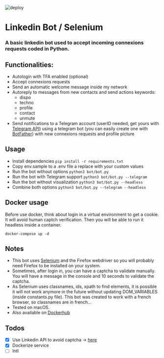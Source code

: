 ![deploy](https://github.com/busshi/linkedin_bot/actions/workflows/build.yml/badge.svg)

# Linkedin Bot / Selenium

### A basic linkedin bot used to accept incoming connexions requests coded in Python.

## Functionalities:

- Autologin with TFA enabled (optional)
- Accept connexions requests
- Send an automatic welcome message inside my network
- Autoreply to messages from new contacts and send actions keywords:
  - dispo
  - techno
  - profile
  - contact
  - unmute
- Send notifications to a Telegram account (userID needed, get yours with [Telegram API](https://core.telegram.org/bots/api#getting-updates)) using a telegram bot (you can easily create one with [BotFather](https://telegram.me/BotFather)) with new connexions requests and profile picture

## Usage

- Install dependencies `pip install -r requirements.txt`
- Copy env.sample to a .env file a replace with your custom values
- Run the bot without options `python3 bot/bot.py`
- Run the bot with Telegram support `python3 bot/bot.py --telegram`
- Run the bot without visualization `python3 bot/bot.py --headless`
- Combine both options `python3 bot/bot.py --telegram --headless`

## Docker usage

Before use docker, think about login in a virtual environment to get a cookie. It will avoid human captch verification. Then you will be able to run it headless inside a container.

`docker-compose up -d`

## Notes

- This bot uses [Selenium](https://selenium.dev) and the Firefox webdriver so you will probably need Firefox to be installed on your system.
- Sometimes, after login in, you can have a captcha to validate manually. You will have a message in the console and 10 seconds to validate the captcha.
- As Selenium uses classnames, ids, xpath to find elements, it is possible it will not work anymore in the future without updating DOM_VARIABLES (inside constants.py file). This bot was created to work with a french browser, so classnames are in french...
- Tested on macOS.
- Also available on [Dockerhub](https://hub.docker.com/r/busshi/linkedin_bot)

## Todos

- [x] Use Linkedin API to avoid captcha -> [here](https://github.com/busshi/linkedin_bot_api)
- [x] Dockerize service
- [ ] Intl
